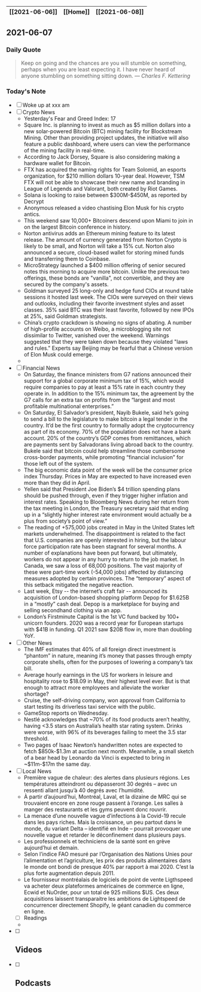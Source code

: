 | [[2021-06-06]] | [[Home]] | [[2021-06-08]] |
| :------------: | :------: | :------------: |

## 2021-06-07 

### Daily Quote
> Keep on going and the chances are you will stumble on something, perhaps when you are least expecting it. I have never heard of anyone stumbling on something sitting down.
> &mdash; <cite>Charles F. Kettering</cite>

### Today's Note
- [ ] Woke up at xxx am
- [ ] Crypto News
	- Yesterday's Fear and Greed Index: 17
	- Square Inc. is planning to invest as much as $5 million dollars into a new solar-powered Bitcoin (BTC) mining facility for Blockstream Mining. Other than providing project updates, the initiative will also feature a public dashboard, where users can view the performance of the mining facility in real-time.
	- According to Jack Dorsey, Square is also considering making a hardware wallet for Bitcoin.
	- FTX has acquired the naming rights for Team Solomid, an esports organization, for $210 million dollars 10-year deal. However, TSM FTX will not be able to showcase their new name and branding in League of Legends and Valorant, both created by Riot Games.
	- Solana is looking to raise between \$300M-\$450M, as reported by Decrypt
	- Anonymous released a video chastising Elon Musk for his crypto antics.
	- This weekend saw 10,000+ Bitcoiners descend upon Miami to join in on the largest Bitcoin conference in history.
	- Norton antivirus adds an Ethereum mining feature to its latest release. The amount of currency generated from Norton Crypto is likely to be small, and Norton will take a 15% cut. Norton also announced a secure, cloud-based wallet for storing mined funds and transferring them to Coinbase.
	- MicroStrategy launched a $400 million offering of senior secured notes this morning to acquire more bitcoin. Unlike the previous two offerings, these bonds are "vanilla", not convertible, and they are secured by the company's assets.
	- Goldman surveyed 25 long-only and hedge fund CIOs at round table sessions it hosted last week. The CIOs were surveyed on their views and outlooks, including their favorite investment styles and asset classes. 35% said BTC was their least favorite, followed by new IPOs at 25%, said Goldman strategists.
	- China’s crypto crackdown is showing no signs of abating. A number of high-profile accounts on Weibo, a microblogging site not dissimilar to Twitter, vanished over the weekend. Warnings suggested that they were taken down because they violated "laws and rules." Experts say Beijing may be fearful that a Chinese version of Elon Musk could emerge.
	- 
- [ ] Financial News
	- On Saturday, the finance ministers from G7 nations announced their support for a global corporate minimum tax of 15%, which would require companies to pay at least a 15% rate in each country they operate in. In addition to the 15% minimum tax, the agreement by the G7 calls for an extra tax on profits from the “largest and most profitable multinational enterprises.” 
	- On Saturday, El Salvador’s president, Nayib Bukele, said he’s going to send a bill to the legislature to make bitcoin a legal tender in the country. It’d be the first country to formally adopt the cryptocurrency as part of its economy. 70% of the population does not have a bank account. 20% of the country’s GDP comes from remittances, which are payments sent by Salvadorans living abroad back to the country. Bukele said that bitcoin could help streamline those cumbersome cross-border payments, while promoting “financial inclusion” for those left out of the system.
	- The big economic data point of the week will be the consumer price index Thursday. Prices in May are expected to have increased even more than they did in April.
	- Yellen said that President Joe Biden’s $4 trillion spending plans should be pushed through, even if they trigger higher inflation and interest rates. Speaking to Bloomberg News during her return from the tax meeting in London, the Treasury secretary said that ending up in a “slightly higher interest rate environment would actually be a plus from society’s point of view.”
	- The reading of +575,000 jobs created in May in the United States left markets underwhelmed. The disappointment is related to the fact that U.S. companies are openly interested in hiring, but the labour force participation rate has been stagnant for several months. A number of explanations have been put forward, but ultimately, workers do not appear in any hurry to return to the job market. In Canada, we saw a loss of 68,000 positions. The vast majority of these were part-time work (-54,000 jobs) affected by distancing measures adopted by certain provinces. The “temporary” aspect of this setback mitigated the negative reaction.
	- Last week, Etsy -- the internet’s craft fair -- announced its acquisition of London-based shopping platform Depop for $1.625B in a “mostly” cash deal. Depop is a marketplace for buying and selling secondhand clothing via an app.
	- London’s Firstminute Capital is the 1st VC fund backed by 100+ unicorn founders. 2020 was a record year for European startups with $41B in funding. Q1 2021 saw $20B flow in, more than doubling YoY.
- [ ] Other News
	-  The IMF estimates that 40% of all foreign direct investment is “phantom” in nature, meaning it’s money that passes through empty corporate shells, often for the purposes of lowering a company’s tax bill. 
	-  Average hourly earnings in the US for workers in leisure and hospitality rose to $18.09 in May, their highest level ever. But is that enough to attract more employees and alleviate the worker shortage?
	- Cruise, the self-driving company, won approval from California to start testing its driverless taxi service with the public.
	-  GameStop reports on Wednesday.
	-  Nestlé acknowledges that ~70% of its food products aren’t healthy, having <3.5 stars on Australia’s health star rating system. Drinks were worse, with 96% of its beverages failing to meet the 3.5 star threshold.
	-  Two pages of Isaac Newton’s handwritten notes are expected to fetch \$850k-\$1.3m at auction next month. Meanwhile, a small sketch of a bear head by Leonardo da Vinci is expected to bring in ~\$11m-\$17m the same day.
- [ ] Local News
	- Première vague de chaleur: des alertes dans plusieurs régions. Les températures atteindront ou dépasseront 30 degrés – avec un ressenti allant jusqu’à 40 degrés avec l’humidité.
	- À partir d’aujourd’hui, Montréal, Laval, et la dizaine de MRC qui se trouvaient encore en zone rouge passent à l’orange. Les salles à manger des restaurants et les gyms peuvent donc rouvrir.
	- La menace d’une nouvelle vague d’infections à la Covid-19 recule dans les pays riches. Mais la croissance, un peu partout dans le monde, du variant Delta – identifié en Inde – pourrait provoquer une nouvelle vague et retarder le déconfinement dans plusieurs pays.
	- Les professionnels et techniciens de la santé sont en grève aujourd’hui et demain.
	- Selon l’indice FAO mesuré par l’Organisation des Nations Unies pour l’alimentation et l’agriculture, les prix des produits alimentaires dans le monde ont bondi de presque 40% par rapport à mai 2020. C’est la plus forte augmentation depuis 2011.
	- Le fournisseur montréalais de logiciels de point de vente Ligthspeed va acheter deux plateformes américaines de commerce en ligne, Ecwid et NuOrder, pour un total de 925 millions $US. Ces deux acquisitions laissent transparaitre les ambitions de Lightspeed de concurrencer directement Shopify, le géant canadien du commerce en ligne.
	- [ ] Readings
	- 
- [ ] Videos
	- 
- [ ] Podcasts
	- 
